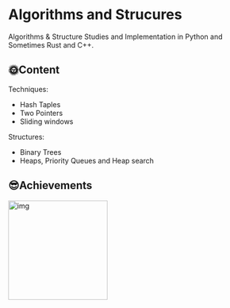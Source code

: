 # Algorithms and Strucures

Algorithms &amp; Structure Studies and Implementation in Python and Sometimes Rust and C++.

## 🌞Content

Techniques:

- Hash Taples
- Two Pointers
- Sliding windows

Structures:

- Binary Trees
- Heaps, Priority Queues and Heap search

## 😎Achievements

<img src="50_day_2024.png" alt="img" width="200"/>
